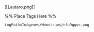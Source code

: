 <span class='gallery-span-info'> [[Lautaro.png]] </span>

%% Place Tags Here %%
```gallery-info
imgPath=Imágenes/Monstruos/rfu9gqwr.png
```
